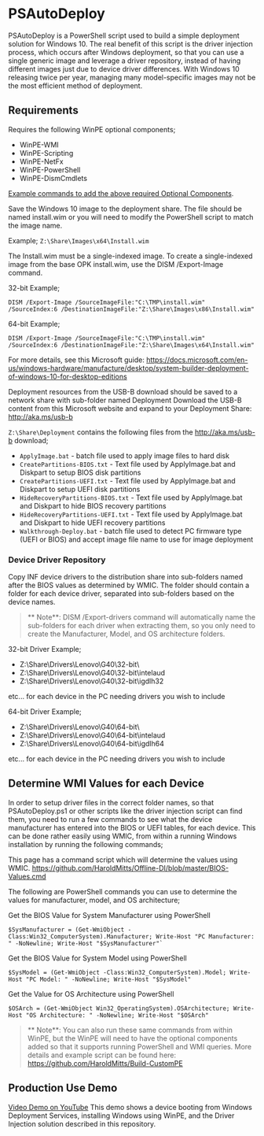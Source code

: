 # PSAutoDeploy
PSAutoDeploy is a PowerShell script used to build a simple deployment solution for Windows 10. The real benefit of this script is the driver injection process, which occurs after Windows deployment, so that you can use a single generic image and leverage a driver repository, instead of having different images just due to device driver differences. With Windows 10 releasing twice per year, managing many model-specific images may not be the most efficient method of deployment. 

## Requirements
Requires the following WinPE optional components;
* WinPE-WMI
* WinPE-Scripting
* WinPE-NetFx
* WinPE-PowerShell
* WinPE-DismCmdlets

[Example commands to add the above required Optional Components](https://github.com/HaroldMitts/Build-CustomPE).

Save the Windows 10 image to the deployment share. The file should be named install.wim or you will need to 
modify the PowerShell script to match the image name.

Example; `Z:\Share\Images\x64\Install.wim`

The Install.wim must be a single-indexed image. To create a single-indexed image from the base OPK install.wim, use the DISM /Export-Image command. 

32-bit Example; 
````
DISM /Export-Image /SourceImageFile:"C:\TMP\install.wim" /SourceIndex:6 /DestinationImageFile:"Z:\Share\Images\x86\Install.wim"
````

64-bit Example;	
```` 
DISM /Export-Image /SourceImageFile:"C:\TMP\install.wim" /SourceIndex:6 /DestinationImageFile:"Z:\Share\Images\x64\Install.wim"
````

For more details, see this Microsoft guide: https://docs.microsoft.com/en-us/windows-hardware/manufacture/desktop/system-builder-deployment-of-windows-10-for-desktop-editions

Deployment resources from the USB-B download should be saved to a network share with sub-folder named Deployment
Download the USB-B content from this Microsoft website and expand to your Deployment Share: http://aka.ms/usb-b

`Z:\Share\Deployment` contains the following files from the http://aka.ms/usb-b download;
* `ApplyImage.bat` - batch file used to apply image files to hard disk
* `CreatePartitions-BIOS.txt` - Text file used by ApplyImage.bat and Diskpart to setup BIOS disk partitions
* `CreatePartitions-UEFI.txt` - Text file used by ApplyImage.bat and Diskpart to setup UEFI disk partitions
* `HideRecoveryPartitions-BIOS.txt` - Text file used by ApplyImage.bat and Diskpart to hide BIOS recovery partitions
* `HideRecoveryPartitions-UEFI.txt` - Text file used by ApplyImage.bat and Diskpart to hide UEFI recovery partitions
* `Walkthrough-Deploy.bat` - batch file used to detect PC firmware type (UEFI or BIOS) and accept image file name to use for image deployment

### Device Driver Repository
Copy INF device drivers to the distribution share into sub-folders named after the BIOS values as determined by WMIC. The folder should contain a folder for each device driver, separated into sub-folders based on the device names. 

> ** Note**: DISM /Export-drivers command will automatically name the sub-folders for each driver when extracting them, so you only need to create the Manufacturer, Model, and OS architecture folders.

32-bit Driver Example;

* Z:\Share\Drivers\Lenovo\G40\32-bit\
* Z:\Share\Drivers\Lenovo\G40\32-bit\intelaud
* Z:\Share\Drivers\Lenovo\G40\32-bit\igdlh32

etc... for each device in the PC needing drivers you wish to include

64-bit Driver Example;
* Z:\Share\Drivers\Lenovo\G40\64-bit\
* Z:\Share\Drivers\Lenovo\G40\64-bit\intelaud
* Z:\Share\Drivers\Lenovo\G40\64-bit\igdlh64

etc... for each device in the PC needing drivers you wish to include

## Determine WMI Values for each Device
In order to setup driver files in the correct folder names, so that PSAutoDeploy.ps1 or other scripts like the driver injection script can find them, you need to run a few commands to see what the device manufacturer has entered into the BIOS or UEFI tables, for each device. This can be done rather easily using WMIC, from within a running Windows installation by running the following commands;

This page has a command script which will determine the values using WMIC. 
https://github.com/HaroldMitts/Offline-DI/blob/master/BIOS-Values.cmd

The following are PowerShell commands you can use to determine the values for manufacturer, model, and OS architecture;

Get the BIOS Value for System Manufacturer using PowerShell
````
$SysManufacturer = (Get-WmiObject -Class:Win32_ComputerSystem).Manufacturer; Write-Host "PC Manufacturer: " -NoNewline; Write-Host "$SysManufacturer"`
````

Get the BIOS Value for System Model using PowerShell
````
$SysModel = (Get-WmiObject -Class:Win32_ComputerSystem).Model; Write-Host "PC Model: " -NoNewline; Write-Host "$SysModel"
````

Get the Value for OS Architecture using PowerShell
````
$OSArch = (Get-WmiObject Win32_OperatingSystem).OSArchitecture; Write-Host "OS Architecture: " -NoNewline; Write-Host "$OSArch"
````

> ** Note**: You can also run these same commands from within WinPE, but the WinPE will need to have the optional components added so that it supports running PowerShell and WMI queries. More details and example script can be found here: https://github.com/HaroldMitts/Build-CustomPE

## Production Use Demo
[Video Demo on YouTube](https://youtu.be/PMnPsvOI_jU)
This demo shows a device booting from Windows Deployment Services, installing Windows using WinPE, and the Driver Injection solution described in this repository.
